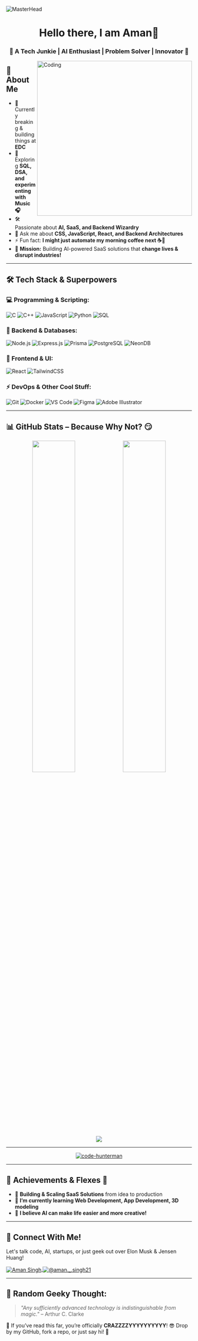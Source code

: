 ![MasterHead](https://user-images.githubusercontent.com/74038190/225813708-98b745f2-7d22-48cf-9150-083f1b00d6c9.gif)

<h1 align="center">Hello there, I am Aman👋</h1>
<h3 align="center">🚀 A Tech Junkie | AI Enthusiast | Problem Solver | Innovator 🤯</h3>

<img align="right" alt="Coding" width="420" src="https://user-images.githubusercontent.com/74038190/235224431-e8c8c12e-6826-47f1-89fb-2ddad83b3abf.gif">

## 🚀 About Me
- 🔭 Currently breaking & building things at **EDC**
- 🌱 Exploring **SQL, DSA, and experimenting with Music 🎧**
- 🛠️ Passionate about **AI, SaaS, and Backend Wizardry**  
- 💬 Ask me about **CSS, JavaScript, React, and Backend Architectures**  
- ⚡ Fun fact: **I might just automate my morning coffee next ☕🤖**  
- 🎯 **Mission:** Building AI-powered SaaS solutions that **change lives & disrupt industries!**  

---

## 🛠️ Tech Stack & Superpowers  

### 💻 Programming & Scripting:
![C](https://img.shields.io/badge/C-00599C?style=for-the-badge&logo=c&logoColor=white)
![C++](https://img.shields.io/badge/C++-00599C?style=for-the-badge&logo=cplusplus&logoColor=white)
![JavaScript](https://img.shields.io/badge/JavaScript-F7DF1E?style=for-the-badge&logo=javascript&logoColor=black)
![Python](https://img.shields.io/badge/Python-3776AB?style=for-the-badge&logo=python&logoColor=white)
![SQL](https://img.shields.io/badge/SQL-4479A1?style=for-the-badge&logo=postgresql&logoColor=white)

### 🚀 Backend & Databases:
![Node.js](https://img.shields.io/badge/Node.js-339933?style=for-the-badge&logo=node.js&logoColor=white)
![Express.js](https://img.shields.io/badge/Express.js-000000?style=for-the-badge&logo=express&logoColor=white)
![Prisma](https://img.shields.io/badge/Prisma-2D3748?style=for-the-badge&logo=prisma&logoColor=white)
![PostgreSQL](https://img.shields.io/badge/PostgreSQL-4169E1?style=for-the-badge&logo=postgresql&logoColor=white)
![NeonDB](https://img.shields.io/badge/NeonDB-ff6a00?style=for-the-badge&logo=neondb&logoColor=white)

### 🎨 Frontend & UI:
![React](https://img.shields.io/badge/React-61DAFB?style=for-the-badge&logo=react&logoColor=black)
![TailwindCSS](https://img.shields.io/badge/TailwindCSS-38B2AC?style=for-the-badge&logo=tailwind-css&logoColor=white)

### ⚡ DevOps & Other Cool Stuff:
![Git](https://img.shields.io/badge/Git-F05032?style=for-the-badge&logo=git&logoColor=white)
![Docker](https://img.shields.io/badge/Docker-2496ED?style=for-the-badge&logo=docker&logoColor=white)
![VS Code](https://img.shields.io/badge/VS%20Code-007ACC?style=for-the-badge&logo=visual-studio-code&logoColor=white)
![Figma](https://img.shields.io/badge/Figma-F24E1E?style=for-the-badge&logo=figma&logoColor=white)
![Adobe Illustrator](https://img.shields.io/badge/Illustrator-FF9A00?style=for-the-badge&logo=adobeillustrator&logoColor=white)

---

## 📊 GitHub Stats – Because Why Not? 😏
<p align="center">
  <img width="48%" src="https://github-readme-stats.vercel.app/api?username=code-hunterman&theme=radical"/>
  <img width="48%" src="https://github-readme-streak-stats.herokuapp.com/?user=code-hunterman&layout=compact&theme=radical" />
</p>

<p align="center">
  <img src="https://github-readme-stats.vercel.app/api/top-langs?username=code-hunterman&show_icons=true&theme=radical" />
</p>

---

<p align="center"> <a href="https://github.com/ryo-ma/github-profile-trophy"><img src="https://github-profile-trophy.vercel.app/?username=code-hunterman" alt="code-hunterman" /></a></p>

---


## 🎯 Achievements & Flexes 💪  
- 🚀 **Building & Scaling SaaS Solutions** from idea to production  
- 🌱 **I’m currently learning Web Development, App Development, 3D modeling**   
- 🤝 **I believe AI can make life easier and more creative!**  

---

## 💬 Connect With Me!  
Let's talk code, AI, startups, or just geek out over Elon Musk & Jensen Huang!  
<p align="left">
<a href="https://www.linkedin.com/in/aman-singh-784b54293/" target="blank">
  <img align="center" src="https://img.shields.io/badge/LinkedIn-0077B5?style=for-the-badge&logo=linkedin&logoColor=white" alt="Aman Singh" />
</a>
<a href="https://www.instagram.com/aman._.singh21/" target="blank">
  <img align="center" src="https://img.shields.io/badge/Instagram-E4405F?style=for-the-badge&logo=instagram&logoColor=white" alt="@aman._.singh21" />
</a>
</p>

---

## 🤖 Random Geeky Thought:
> *"Any sufficiently advanced technology is indistinguishable from magic."* – Arthur C. Clarke  

👀 If you’ve read this far, you’re officially **CRAZZZZYYYYYYYYYY**! 😎 Drop by my GitHub, fork a repo, or just say hi! 🚀 
